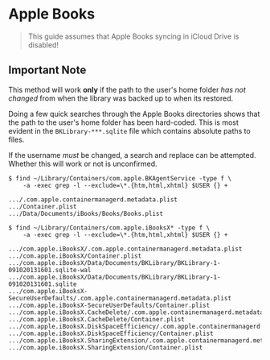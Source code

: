 # Apple Books

> <i class="fa fa-exclamation-circle"></i> This guide assumes that Apple Books
> syncing in iCloud Drive is disabled!

## <i class="fa fa-exclamation-circle"></i> Important Note

This method will work **only** if the path to the user's home folder _has not
changed_ from when the library was backed up to when its restored.

Doing a few quick searches through the Apple Books directories shows that the
path to the user's home folder has been hard-coded. This is most evident in the
`BKLibrary-***.sqlite` file which contains absolute paths to files.

If the username _must_ be changed, a search and replace can be attempted.
Whether this will work or not is unconfirmed.

```console
$ find ~/Library/Containers/com.apple.BKAgentService -type f \
    -a -exec grep -l --exclude=\*.{htm,html,xhtml} $USER {} +

.../.com.apple.containermanagerd.metadata.plist
.../Container.plist
.../Data/Documents/iBooks/Books/Books.plist
```

```console
$ find ~/Library/Containers/com.apple.iBooksX* -type f \
    -a -exec grep -l --exclude=\*.{htm,html,xhtml} $USER {} +

.../com.apple.iBooksX/.com.apple.containermanagerd.metadata.plist
.../com.apple.iBooksX/Container.plist
.../com.apple.iBooksX/Data/Documents/BKLibrary/BKLibrary-1-091020131601.sqlite-wal
.../com.apple.iBooksX/Data/Documents/BKLibrary/BKLibrary-1-091020131601.sqlite
.../com.apple.iBooksX-SecureUserDefaults/.com.apple.containermanagerd.metadata.plist
.../com.apple.iBooksX-SecureUserDefaults/Container.plist
.../com.apple.iBooksX.CacheDelete/.com.apple.containermanagerd.metadata.plist
.../com.apple.iBooksX.CacheDelete/Container.plist
.../com.apple.iBooksX.DiskSpaceEfficiency/.com.apple.containermanagerd.metadata.plist
.../com.apple.iBooksX.DiskSpaceEfficiency/Container.plist
.../com.apple.iBooksX.SharingExtension/.com.apple.containermanagerd.metadata.plist
.../com.apple.iBooksX.SharingExtension/Container.plist
```
